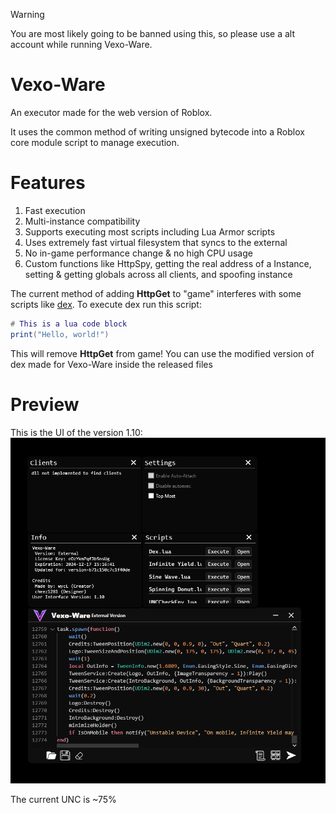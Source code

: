 > [!WARNING]  
> You are most likely going to be banned using this, so please use a alt account while running Vexo-Ware.
  
# Vexo-Ware
An executor made for the web version of Roblox.
  
It uses the common method of writing unsigned bytecode into a Roblox core module script to manage execution.

# Features
1. Fast execution
2. Multi-instance compatibility
3. Supports executing most scripts including Lua Armor scripts
4. Uses extremely fast virtual filesystem that syncs to the external
5. No in-game performance change & no high CPU usage
6. Custom functions like HttpSpy, getting the real address of a Instance, setting & getting globals across all clients, and spoofing instance

The current method of adding **HttpGet** to "game" interferes with some scripts like [dex](https://raw.githubusercontent.com/infyiff/backup/main/dex.lua). To execute dex run this script:
  
```lua
# This is a lua code block
print("Hello, world!")
```
  
This will remove **HttpGet** from game! You can use the modified version of dex made for Vexo-Ware inside the released files

# Preview
This is the UI of the version 1.10:
![preview_image](https://github.com/wyclgd/vexo-ware/blob/main/v.1.10-Preview.png?raw=true)
  
The current UNC is ~75%
